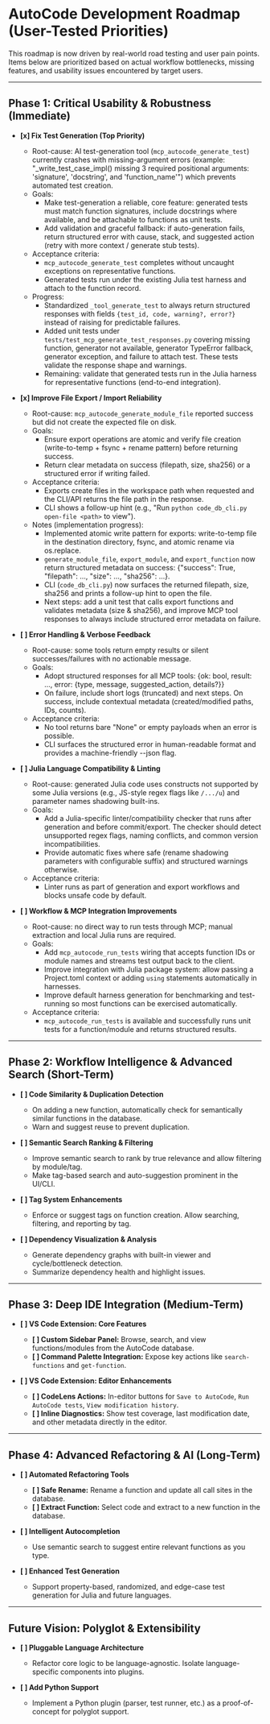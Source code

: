
# AutoCode Development Roadmap (User-Tested Priorities)

This roadmap is now driven by real-world road testing and user pain points. Items below are prioritized based on actual workflow bottlenecks, missing features, and usability issues encountered by target users.

---

## Phase 1: Critical Usability & Robustness (Immediate)

- **[x] Fix Test Generation (Top Priority)**
    - Root-cause: AI test-generation tool (`mcp_autocode_generate_test`) currently crashes with missing-argument errors (example: "_write_test_case_impl() missing 3 required positional arguments: 'signature', 'docstring', and 'function_name'") which prevents automated test creation.
    - Goals:
        - Make test-generation a reliable, core feature: generated tests must match function signatures, include docstrings where available, and be attachable to functions as unit tests.
        - Add validation and graceful fallback: if auto-generation fails, return structured error with cause, stack, and suggested action (retry with more context / generate stub tests).
    - Acceptance criteria:
        - `mcp_autocode_generate_test` completes without uncaught exceptions on representative functions.
        - Generated tests run under the existing Julia test harness and attach to the function record.
    - Progress:
        - Standardized `_tool_generate_test` to always return structured responses with fields `{test_id, code, warning?, error?}` instead of raising for predictable failures.
        - Added unit tests under `tests/test_mcp_generate_test_responses.py` covering missing function, generator not available, generator TypeError fallback, generator exception, and failure to attach test. These tests validate the response shape and warnings.
        - Remaining: validate that generated tests run in the Julia harness for representative functions (end-to-end integration).

- **[x] Improve File Export / Import Reliability**
    - Root-cause: `mcp_autocode_generate_module_file` reported success but did not create the expected file on disk.
    - Goals:
        - Ensure export operations are atomic and verify file creation (write-to-temp + fsync + rename pattern) before returning success.
        - Return clear metadata on success (filepath, size, sha256) or a structured error if writing failed.
    - Acceptance criteria:
        - Exports create files in the workspace path when requested and the CLI/API returns the file path in the response.
        - CLI shows a follow-up hint (e.g., "Run `python code_db_cli.py open-file <path>` to view").
    - Notes (implementation progress):
        - Implemented atomic write pattern for exports: write-to-temp file in the destination directory, fsync, and atomic rename via os.replace.
        - `generate_module_file`, `export_module`, and `export_function` now return structured metadata on success: {"success": True, "filepath": ..., "size": ..., "sha256": ...}.
        - CLI (`code_db_cli.py`) now surfaces the returned filepath, size, sha256 and prints a follow-up hint to open the file.
        - Next steps: add a unit test that calls export functions and validates metadata (size & sha256), and improve MCP tool responses to always include structured error metadata on failure.

- **[ ] Error Handling & Verbose Feedback**
    - Root-cause: some tools return empty results or silent successes/failures with no actionable message.
    - Goals:
        - Adopt structured responses for all MCP tools: {ok: bool, result: ..., error: {type, message, suggested_action, details?}}
        - On failure, include short logs (truncated) and next steps. On success, include contextual metadata (created/modified paths, IDs, counts).
    - Acceptance criteria:
        - No tool returns bare "None" or empty payloads when an error is possible.
        - CLI surfaces the structured error in human-readable format and provides a machine-friendly --json flag.

- **[ ] Julia Language Compatibility & Linting**
    - Root-cause: generated Julia code uses constructs not supported by some Julia versions (e.g., JS-style regex flags like `/.../u`) and parameter names shadowing built-ins.
    - Goals:
        - Add a Julia-specific linter/compatibility checker that runs after generation and before commit/export. The checker should detect unsupported regex flags, naming conflicts, and common version incompatibilities.
        - Provide automatic fixes where safe (rename shadowing parameters with configurable suffix) and structured warnings otherwise.
    - Acceptance criteria:
        - Linter runs as part of generation and export workflows and blocks unsafe code by default.

- **[ ] Workflow & MCP Integration Improvements**
    - Root-cause: no direct way to run tests through MCP; manual extraction and local Julia runs are required.
    - Goals:
        - Add `mcp_autocode_run_tests` wiring that accepts function IDs or module names and streams test output back to the client.
        - Improve integration with Julia package system: allow passing a Project.toml context or adding `using` statements automatically in harnesses.
        - Improve default harness generation for benchmarking and test-running so most functions can be exercised automatically.
    - Acceptance criteria:
        - `mcp_autocode_run_tests` is available and successfully runs unit tests for a function/module and returns structured results.


---

## Phase 2: Workflow Intelligence & Advanced Search (Short-Term)

- **[ ] Code Similarity & Duplication Detection**
    - On adding a new function, automatically check for semantically similar functions in the database.
    - Warn and suggest reuse to prevent duplication.

- **[ ] Semantic Search Ranking & Filtering**
    - Improve semantic search to rank by true relevance and allow filtering by module/tag.
    - Make tag-based search and auto-suggestion prominent in the UI/CLI.

- **[ ] Tag System Enhancements**
    - Enforce or suggest tags on function creation. Allow searching, filtering, and reporting by tag.

- **[ ] Dependency Visualization & Analysis**
    - Generate dependency graphs with built-in viewer and cycle/bottleneck detection.
    - Summarize dependency health and highlight issues.

---

## Phase 3: Deep IDE Integration (Medium-Term)

- **[ ] VS Code Extension: Core Features**
    - **[ ] Custom Sidebar Panel:** Browse, search, and view functions/modules from the AutoCode database.
    - **[ ] Command Palette Integration:** Expose key actions like `search-functions` and `get-function`.

- **[ ] VS Code Extension: Editor Enhancements**
    - **[ ] CodeLens Actions:** In-editor buttons for `Save to AutoCode`, `Run AutoCode tests`, `View modification history`.
    - **[ ] Inline Diagnostics:** Show test coverage, last modification date, and other metadata directly in the editor.

---

## Phase 4: Advanced Refactoring & AI (Long-Term)

- **[ ] Automated Refactoring Tools**
    - **[ ] Safe Rename:** Rename a function and update all call sites in the database.
    - **[ ] Extract Function:** Select code and extract to a new function in the database.

- **[ ] Intelligent Autocompletion**
    - Use semantic search to suggest entire relevant functions as you type.

- **[ ] Enhanced Test Generation**
    - Support property-based, randomized, and edge-case test generation for Julia and future languages.

---

## Future Vision: Polyglot & Extensibility

- **[ ] Pluggable Language Architecture**
    - Refactor core logic to be language-agnostic. Isolate language-specific components into plugins.

- **[ ] Add Python Support**
    - Implement a Python plugin (parser, test runner, etc.) as a proof-of-concept for polyglot support.
